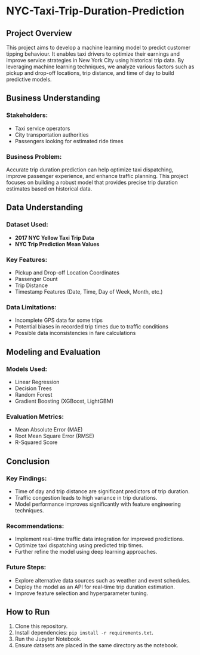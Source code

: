 # NYC-Taxi-Trip-Duration-Prediction


## Project Overview
This project aims to develop a machine learning model to predict customer tipping behaviour. It enables taxi drivers to optimize their earnings and improve service strategies in New York City using historical trip data. By leveraging machine learning techniques, we analyze various factors such as pickup and drop-off locations, trip distance, and time of day to build predictive models.

## Business Understanding
### Stakeholders:
- Taxi service operators
- City transportation authorities
- Passengers looking for estimated ride times

### Business Problem:
Accurate trip duration prediction can help optimize taxi dispatching, improve passenger experience, and enhance traffic planning. This project focuses on building a robust model that provides precise trip duration estimates based on historical data.

## Data Understanding
### Dataset Used:
- **2017 NYC Yellow Taxi Trip Data**
- **NYC Trip Prediction Mean Values**

### Key Features:
- Pickup and Drop-off Location Coordinates
- Passenger Count
- Trip Distance
- Timestamp Features (Date, Time, Day of Week, Month, etc.)

### Data Limitations:
- Incomplete GPS data for some trips
- Potential biases in recorded trip times due to traffic conditions
- Possible data inconsistencies in fare calculations

## Modeling and Evaluation
### Models Used:
- Linear Regression
- Decision Trees
- Random Forest
- Gradient Boosting (XGBoost, LightGBM)

### Evaluation Metrics:
- Mean Absolute Error (MAE)
- Root Mean Square Error (RMSE)
- R-Squared Score

## Conclusion
### Key Findings:
- Time of day and trip distance are significant predictors of trip duration.
- Traffic congestion leads to high variance in trip durations.
- Model performance improves significantly with feature engineering techniques.

### Recommendations:
- Implement real-time traffic data integration for improved predictions.
- Optimize taxi dispatching using predicted trip times.
- Further refine the model using deep learning approaches.

### Future Steps:
- Explore alternative data sources such as weather and event schedules.
- Deploy the model as an API for real-time trip duration estimation.
- Improve feature selection and hyperparameter tuning.

## How to Run
1. Clone this repository.
2. Install dependencies: `pip install -r requirements.txt`.
3. Run the Jupyter Notebook.
4. Ensure datasets are placed in the same directory as the notebook.



